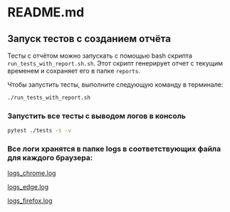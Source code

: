 # README.md

## Запуск тестов с созданием отчёта

Тесты с отчётом можно запускать с помощью bash скрипта `run_tests_with_report.sh.sh`. Этот скрипт генерирует отчет с текущим временем и сохраняет его в папке `reports`.

Чтобы запустить тесты, выполните следующую команду в терминале:
```bash
./run_tests_with_report.sh
```

### Запустить все тесты с выводом логов в консоль
```bash
pytest ./tests -s -v
```

### Все логи хранятся в папке logs в соответствующих файла для каждого браузера:
[logs_chrome.log](logs%2Flogs_chrome.log)

[logs_edge.log](logs%2Flogs_edge.log)

[logs_firefox.log](logs%2Flogs_firefox.log)
